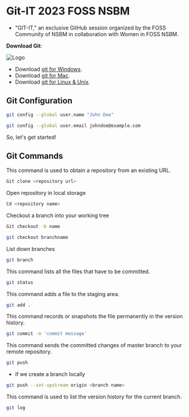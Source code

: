 # Git-IT 2023 FOSS NSBM

- "GIT-IT," an exclusive GitHub session organized by the FOSS Community of NSBM in collaboration with Women in FOSS NSBM.

**Download Git**: 

![Logo](https://git-scm.com/images/logo@2x.png)

- Download [git for Windows](https://github.com/git-for-windows/git/releases/download/v2.40.1.windows.1/Git-2.40.1-64-bit.exe).
- Download [git for Mac](https://git-scm.com/download/mac).
- Download [git for Linux & Unix](https://git-scm.com/download/linux).

## Git Configuration

```bash
git config --global user.name "John Doe"
```
```bash
git config --global user.email johndoe@example.com
```

So, let's get started!
## Git Commands

This command is used to obtain a repository from an existing URL.

```bash
Git clone <repository url>

```
Open repository in local storage

```bash
Cd <repository name>

```
Checkout a branch into your working tree


```bash
Git checkout -b name

```
```bash
git checkout branchname

```
List down branches

```bash
git branch

```
This command lists all the files that have to be committed.


```bash
git status

```
This command adds a file to the staging area.


```bash
git add .

```
This command records or snapshots the file permanently in the version history.


```bash
git commit -m 'commit message'

```

This command sends the committed changes of master branch to your remote repository.
```bash
git push

```
 - if we create a branch locally
  ```bash
git push --set-upstream origin <branch name>

```
This command is used to list the version history for the current branch.


```bash
git log

```

 

